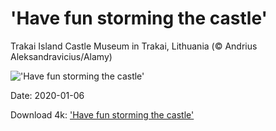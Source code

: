 # 'Have fun storming the castle'

Trakai Island Castle Museum in Trakai, Lithuania (© Andrius Aleksandravicius/Alamy)

!['Have fun storming the castle'](https://bing.com/th?id=OHR.TrakaiLithuania_EN-US8531258766_UHD.jpg&rf=LaDigue_UHD.jpg&pid=hp&w=1024&h=576)

Date: 2020-01-06

Download 4k: ['Have fun storming the castle'](https://bing.com/th?id=OHR.TrakaiLithuania_EN-US8531258766_UHD.jpg&rf=LaDigue_UHD.jpg&pid=hp&w=3840&h=2160)

